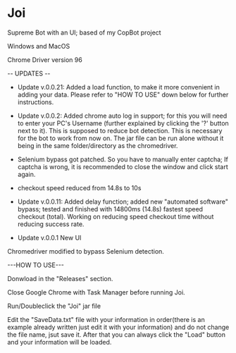 # Joi
Supreme Bot with an UI; based of my CopBot project

Windows and MacOS

Chrome Driver version 96

-- UPDATES --

- Update v.0.0.21: Added a load function, to make it more convenient in adding your data. Please refer to "HOW TO USE" down below for further instructions.

- Update v.0.0.2: Added chrome auto log in support; for this you will need to enter your PC's Username (further explained by clicking the '?' button next to it). This is supposed to reduce bot detection. This is necessary for the bot to work from now on. The jar file can be run alone without it being in the same folder/directory as the chromedriver.

- Selenium bypass got patched. So you have to manually enter captcha; If captcha is wrong, it is recommended to close the window and click start again.

- checkout speed reduced from 14.8s to 10s

- Update v.0.0.11: Added delay function; added new "automated software" bypass; tested and finished with 14800ms (14.8s) fastest speed checkout (total). Working on reducing speed checkout time without reducing success rate.

- Update v.0.0.1 New UI

Chromedriver modified to bypass Selenium detection.

---HOW TO USE---

Donwload in the "Releases" section.

Close Google Chrome with Task Manager before running Joi.

Run/Doubleclick the "Joi" jar file

Edit the "SaveData.txt" file with your information in order(there is an example already written just edit it with your information) and do not change the file name, jsut save it. After that you can always click the "Load" button and your information will be loaded.
